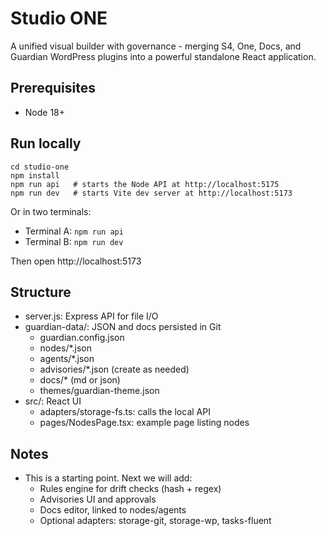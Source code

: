 # Studio ONE

A unified visual builder with governance - merging S4, One, Docs, and Guardian WordPress plugins into a powerful standalone React application.

## Prerequisites
- Node 18+

## Run locally
```
cd studio-one
npm install
npm run api   # starts the Node API at http://localhost:5175
npm run dev   # starts Vite dev server at http://localhost:5173
```
Or in two terminals:
- Terminal A: `npm run api`
- Terminal B: `npm run dev`

Then open http://localhost:5173

## Structure
- server.js: Express API for file I/O
- guardian-data/: JSON and docs persisted in Git
  - guardian.config.json
  - nodes/*.json
  - agents/*.json
  - advisories/*.json (create as needed)
  - docs/* (md or json)
  - themes/guardian-theme.json
- src/: React UI
  - adapters/storage-fs.ts: calls the local API
  - pages/NodesPage.tsx: example page listing nodes

## Notes
- This is a starting point. Next we will add:
  - Rules engine for drift checks (hash + regex)
  - Advisories UI and approvals
  - Docs editor, linked to nodes/agents
  - Optional adapters: storage-git, storage-wp, tasks-fluent

